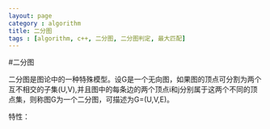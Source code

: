 ```yaml
---
layout: page
category : algorithm
title: 二分图
tags : [algorithm, c++, 二分图, 二分图判定, 最大匹配]
---
```


#二分图

二分图是图论中的一种特殊模型。设G是一个无向图，如果图的顶点可分割为两个互不相交的子集(U,V),并且图中的每条边的两个顶点i和j分别属于这两个不同的顶点集，则称图G为一个二分图，可描述为G=(U,V,E)。

特性：